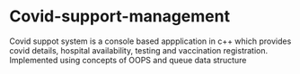 # Covid-support-management
Covid suppot system is a console based appplication in c++ which provides covid details, hospital availability, testing and vaccination registration. Implemented using concepts of OOPS and queue data structure
